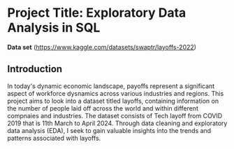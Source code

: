 # Project Title: Exploratory Data Analysis in SQL

**Data set** (https://www.kaggle.com/datasets/swaptr/layoffs-2022)

## Introduction
In today's dynamic economic landscape, payoffs represent a significant aspect of workforce dysnamics across various industries and regions. This project aims to look into a dataset titled layoffs, containing information on the number of people laid off across the world and within different compnaies and industries. The dataset consists of Tech layoff from COVID 2019 that is 11th March to April 2024. Through data cleaning and exploratory data analysis (EDA), I seek to gain valuable insights into the trends and patterns associated with layoffs.
